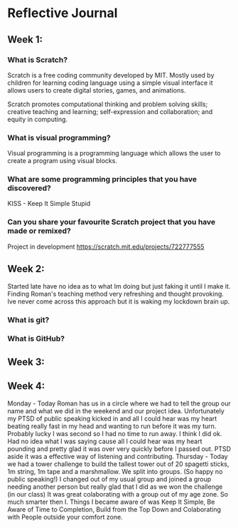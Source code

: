 # Reflective Journal

## Week 1:

### What is Scratch?
Scratch is a free coding community developed by MIT. Mostly used by children for learning coding language using a simple visual interface it allows users to create digital stories, games, and animations.

Scratch promotes computational thinking and problem solving skills; creative teaching and learning; self-expression and collaboration; and equity in computing.

### What is visual programming?
Visual programming is a programming language which allows the user to create a program using visual blocks.

### What are some programming principles that you have discovered?
KISS - Keep It Simple Stupid


### Can you share your favourite Scratch project that you have made or remixed?
Project in development
https://scratch.mit.edu/projects/722777555

## Week 2:
Started late have no idea as to what Im doing but just faking it until I make it. Finding Roman's teaching method very refreshing and thought provoking.  Ive never come across this approach but it is waking my lockdown brain up.

### What is git?

### What is GitHub?

## Week 3:

## Week 4:
Monday - Today Roman has us in a circle where we had to tell the group our name and what we did in the weekend and our project idea.  Unfortunately my PTSD of public speaking kicked in and all I could hear was my heart beating really fast in my head and wanting to run before it was my turn.  Probably lucky I was second so I had no time to run away.  I think I did ok.  Had no idea what I was saying cause all I could hear was my heart pounding and pretty glad it was over very quickly before I passed out. PTSD aside it was a effective way of listening and contributing.
Thursday - Today we had a tower challenge to build the tallest tower out of 20 spagetti sticks, 1m string, 1m tape and a marshmallow.  We split into groups. (So happy no public speaking!) I changed out of my usual group and joined a group needing another person but really glad that I did as we won the challenge (in our class) It was great colaborating with a group out of my age zone. So much smarter then I. Things I became aware of was Keep It Simple, Be Aware of Time to Completion, Build from the Top Down and Colaborating with People outside your comfort zone.

